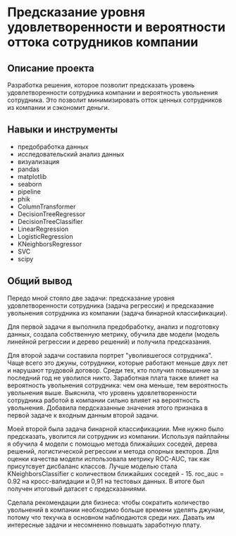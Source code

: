 # Предсказание уровня удовлетворенности и вероятности оттока сотрудников компании

## Описание проекта

Разработка решения, которое позволит предсказать уровень удовлетворенности сотрудника компании и вероятность увольнения сотрудника. Это позволит минимизировать отток ценных сотрудников из компании и сэкономит деньги.

## Навыки и инструменты

* предобработка данных
* исследовательский анализ данных
* визуализация
* pandas
* matplotlib
* seaborn
* pipeline
* phik
* ColumnTransformer
* DecisionTreeRegressor
* DecisionTreeClassifier
* LinearRegression
* LogisticRegression
* KNeighborsRegressor
* SVC
* scipy

## Общий вывод

Передо мной стояло две задачи: предсказание уровня удовлетворенности сотрудника (задача регрессии) и предсказание увольнения сотрудника из компании (задача бинарной классификации). 

Для первой задачи я выполнила предобработку, анализ и подготовку данных, создала собственную метрику, обучила две модели (модель линейной регрессии и дерево решений) и получила предсказания.

Для второй задачи составила портрет "уволившегося сотрудника". Чаще всего это джуны, сотрудники, которые работают меньше двух лет и нарушают трудовой договор. Среди тех, кто получил повышение за последний год не уволился никто. Заработная плата также влияет на вероятность увольнения сотрудника: чем она меньше, тем вероятность увольнения выше.
Выяснила, что уровень удовлетворенности сотрудника работой в компании сильно влияет на вероятность увольнения. Добавила пердсказанные значения этого признака в первой задаче к входным данным второй задачи.

Моей второй была задача бинарной классификациии. Мне нужно было предсказать, уволится ли сотрудник из компании. Используя пайплайны я обучила 4 модели с помощью метода ближайших соседей, дерева решений, логистической регрессии и метода опорных векторов. Для оценки качества модели использовала метрику ROC-AUC, так как присутсвует дисбаланс классов. Лучше моделью стала KNeighborsClassifier с количеством ближайших соседей - 15.
roc_auc = 0.92 на кросс-валидации и 0,91 на тестовых данных. В итоге был получен итоговый датасет с предсказаниями.

Сделала рекомендации для бизнеса: чтобы сократить количество увольнений в компании необходимо больше времени уделять джунам, потому что текучка в основном наблюдаются среди них. Давать им интересные задачи и несомненно повышать заработную плату.


